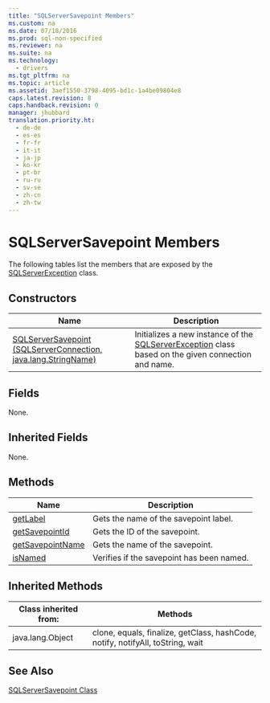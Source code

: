 ```yaml
---
title: "SQLServerSavepoint Members"
ms.custom: na
ms.date: 07/18/2016
ms.prod: sql-non-specified
ms.reviewer: na
ms.suite: na
ms.technology: 
  - drivers
ms.tgt_pltfrm: na
ms.topic: article
ms.assetid: 3aef1550-3798-4095-bd1c-1a4be09804e8
caps.latest.revision: 8
caps.handback.revision: 0
manager: jhubbard
translation.priority.ht: 
  - de-de
  - es-es
  - fr-fr
  - it-it
  - ja-jp
  - ko-kr
  - pt-br
  - ru-ru
  - sv-se
  - zh-cn
  - zh-tw
---
```

# SQLServerSavepoint Members
  The following tables list the members that are exposed by the [SQLServerException](../content/SQLServerException-Class.md) class.  
  
## Constructors  
  
|Name|Description|  
|----------|-----------------|  
|[SQLServerSavepoint (SQLServerConnection, java.lang.StringName)](../content/SQLServerSavepoint-Constructor--SQLServerConnection--java.lang.StringName-.md)|Initializes a new instance of the [SQLServerException](../content/SQLServerException-Class.md) class based on the given connection and name.|  
  
## Fields  
 None.  
  
## Inherited Fields  
 None.  
  
## Methods  
  
|Name|Description|  
|----------|-----------------|  
|[getLabel](../content/getLabel-Method--SQLServerSavepoint-.md)|Gets the name of the savepoint label.|  
|[getSavepointId](../content/getSavepointId-Method--SQLServerSavepoint-.md)|Gets the ID of the savepoint.|  
|[getSavepointName](../content/getSavepointName-Method--SQLServerSavepoint-.md)|Gets the name of the savepoint.|  
|[isNamed](../content/isNamed-Method--SQLServerSavepoint-.md)|Verifies if the savepoint has been named.|  
  
## Inherited Methods  
  
|Class inherited from:|Methods|  
|---------------------------|-------------|  
|java.lang.Object|clone, equals, finalize, getClass, hashCode, notify, notifyAll, toString, wait|  
  
## See Also  
 [SQLServerSavepoint Class](../content/SQLServerSavepoint-Class.md)  
  
  